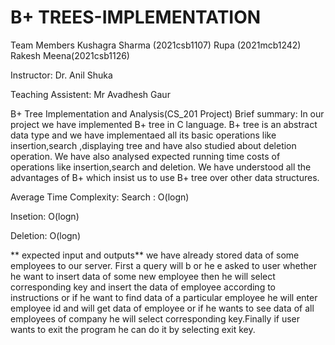 # B+ TREES-IMPLEMENTATION
Team Members
Kushagra Sharma (2021csb1107)
Rupa (2021mcb1242)
Rakesh Meena(2021csb1126)


Instructor: Dr. Anil Shuka

Teaching Assistent: Mr Avadhesh Gaur

B+ Tree Implementation and Analysis(CS_201 Project)
Brief summary:
In our project we have implemented B+ tree in C language. B+ tree is an abstract data type and we have implementaed all its basic
operations like insertion,search ,displaying tree and have also studied about deletion operation. We have also analysed expected 
running time costs of operations like insertion,search and deletion. We have understood all the advantages of B+ which insist us
to use B+ tree over other data structures.

Average Time Complexity:
Search : O(logn)

Insetion: O(logn)

Deletion: O(logn)

** expected input and outputs**
we have already stored data of some employees to our server. First a query will b or he e asked to user whether he want to insert data of some new employee then he will
select corresponding key and insert the data of employee according to instructions or if he want to find data of a particular employee he will enter employee id and will get data of employee or if he wants to see data of all employees of company he will select corresponding key.Finally if user wants to exit the program he can do it by selecting exit key.
